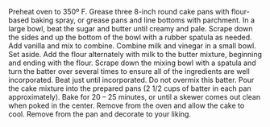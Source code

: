 Preheat oven to 350º F.  Grease three 8-inch round cake pans with flour-based baking spray, or grease pans and line bottoms with parchment.
In a large bowl, beat the sugar and butter until creamy and pale. Scrape down the sides and up the bottom of the bowl with a rubber spatula as needed. Add vanilla and mix to combine. 
Combine milk and vinegar in a small bowl. Set aside. 
Add the flour alternately with milk to the butter mixture, beginning and ending with the flour. Scrape down the mixing bowl with a spatula and turn the batter over several times to ensure all of the ingredients are well incorporated. Beat just until incorporated. Do not overmix this batter.
Pour the cake mixture into the prepared pans (2 1/2 cups of batter in each pan approximately).
Bake for 20 – 25 minutes, or until a skewer comes out clean when poked in the center.
Remove from the oven and allow the cake to cool. Remove from the pan and decorate to your liking.